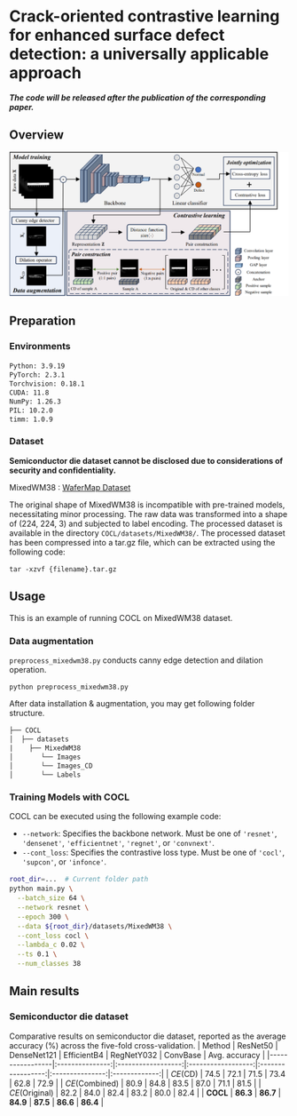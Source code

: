 # Crack-oriented contrastive learning for enhanced surface defect detection: a universally applicable approach

***The code will be released after the publication of the corresponding paper.***

## Overview
![COCL](images/COCL.png)

## Preparation
### Environments
```
Python: 3.9.19
PyTorch: 2.3.1
Torchvision: 0.18.1
CUDA: 11.8
NumPy: 1.26.3
PIL: 10.2.0
timm: 1.0.9
```

### Dataset
**Semiconductor die dataset cannot be disclosed due to considerations of security and confidentiality.**

MixedWM38 : [WaferMap Dataset](https://github.com/Junliangwangdhu/WaferMap?tab=readme-ov-file)

The original shape of MixedWM38 is incompatible with pre-trained models, necessitating minor processing. The raw data was transformed into a shape of (224, 224, 3) and subjected to label encoding. The processed dataset is available in the directory ```COCL/datasets/MixedWM38/```. The processed dataset has been compressed into a tar.gz file, which can be extracted using the following code:
```
tar -xzvf {filename}.tar.gz
```

## Usage
This is an example of running COCL on MixedWM38 dataset.

### Data augmentation
```preprocess_mixedwm38.py``` conducts canny edge detection and dilation operation.
```
python preprocess_mixedwm38.py
```

After data installation & augmentation, you may get following folder structure.
```
├── COCL
│  ├── datasets
|    ├── MixedWM38
│       └── Images
│       └── Images_CD
│       └── Labels
```

### Training Models with COCL
COCL can be executed using the following example code:

- `--network`: Specifies the backbone network. Must be one of `'resnet'`, `'densenet'`, `'efficientnet'`, `'regnet'`, or `'convnext'`.
- `--cont_loss`: Specifies the contrastive loss type. Must be one of `'cocl'`, `'supcon'`, or `'infonce'`.

```bash
root_dir=...  # Current folder path
python main.py \
  --batch_size 64 \
  --network resnet \
  --epoch 300 \
  --data ${root_dir}/datasets/MixedWM38 \
  --cont_loss cocl \
  --lambda_c 0.02 \
  --ts 0.1 \
  --num_classes 38
```

## Main results
### Semiconductor die dataset
Comparative results on semiconductor die dataset, reported as the average accuracy (%) across the five-fold cross-validation.
| Method          | ResNet50 | DenseNet121 | EfficientB4 | RegNetY032 | ConvBase | Avg. accuracy |
|-----------------|:---------------:|:------------------:|:------------------:|:-----------------:|:---------------:|:-------------:|
| *CE*(CD)       |      74.5       |        72.1        |        71.5        |       73.4        |      62.8       |      72.9     |
| *CE*(Combined) |      80.9       |        84.8        |        83.5        |       87.0        |      71.1       |      81.5     |
| *CE*(Original) |      82.2       |        84.0        |        82.4        |       83.2        |      80.0       |      82.4     |
| **COCL**       |     **86.3**    |      **86.7**      |      **84.9**      |     **87.5**      |    **86.6**     |    **86.4**   |
